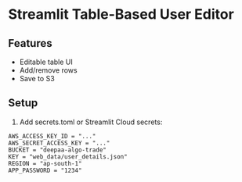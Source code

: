
# Streamlit Table-Based User Editor

## Features
- Editable table UI
- Add/remove rows
- Save to S3

## Setup
1. Add secrets.toml or Streamlit Cloud secrets:

```
AWS_ACCESS_KEY_ID = "..."
AWS_SECRET_ACCESS_KEY = "..."
BUCKET = "deepaa-algo-trade"
KEY = "web_data/user_details.json"
REGION = "ap-south-1"
APP_PASSWORD = "1234"
```
